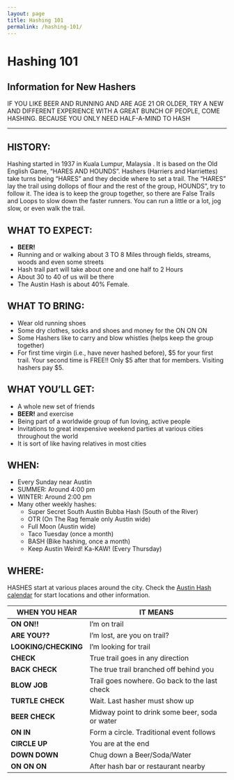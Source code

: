 ```yaml
---
layout: page
title: Hashing 101
permalink: /hashing-101/
---
```

# Hashing 101

## Information for New Hashers

IF YOU LIKE BEER AND RUNNING AND ARE AGE 21 OR OLDER, TRY A NEW AND DIFFERENT
EXPERIENCE WITH A GREAT BUNCH OF PEOPLE, COME HASHING.
BECAUSE YOU ONLY NEED HALF-A-MIND TO HASH

---

## HISTORY:

Hashing started in 1937 in Kuala Lumpur, Malaysia . It is based on the Old English Game, “HARES AND HOUNDS”. Hashers (Harriers and Harriettes) take turns being “HARES” and they decide where to set a trail. The “HARES” lay the trail using dollops of flour and the rest of the group, HOUNDS”, try to follow it. The idea is to keep the group together, so there are False Trails and Loops to slow down the faster runners. You can run a little or a lot, jog slow, or even walk the trail.

## WHAT TO EXPECT:

- __BEER!__
- Running and or walking about 3 TO 8 Miles through fields, streams, woods and even some streets
- Hash trail part will take about one and one half to 2 Hours
- About 30 to 40 of us will be there
- The Austin Hash is about 40% Female.

## WHAT TO BRING:

- Wear old running shoes
- Some dry clothes, socks and shoes and money for the ON ON ON
- Some Hashers like to carry and blow whistles (helps keep the group together)
- For first time virgin (i.e., have never hashed before), $5 for your first trail. Your second time is FREE!! Only $5 after that for members. Visiting hashers pay $5.

## WHAT YOU’LL GET:

- A whole new set of friends
- __BEER!__ and exercise
- Being part of a worldwide group of fun loving, active people
- Invitations to great inexpensive weekend parties at various cities throughout the world
- It is sort of like having relatives in most cities

## WHEN:

- Every Sunday near Austin
- SUMMER: Around 4:00 pm
- WINTER: Around 2:00 pm
- Many other weekly hashes:
    - Super Secret South Austin Bubba Hash (South of the River)
    - OTR (On The Rag female only Austin wide)
    - Full Moon (Austin wide)
    - Taco Tuesday (once a month)
    - BASH (Bike hashing, once a month)
    - Keep Austin Weird! Ka-KAW! (Every Thursday)

## WHERE:

HASHES start at various places around the city.
Check the [Austin Hash calendar](/calendar) for start locations and other information.

| WHEN YOU HEAR | IT MEANS |
| --- | --- |
| __ON ON!!__ | I’m on trail |
| __ARE YOU??__ | I’m lost, are you on trail? |
| __LOOKING/CHECKING__ | I’m looking for trail |
| __CHECK__ | True trail goes in any direction |
| __BACK CHECK__ | The true trail branched off behind you |
| __BLOW JOB__ | Trail goes nowhere. Go back to the last check |
| __TURTLE CHECK__ | Wait. Last hasher must show up |
| __BEER CHECK__ | Midway point to drink some beer, soda or water |
| __ON IN__ | Form a circle. Traditional event follows |
| __CIRCLE UP__ | You are at the end |
| __DOWN DOWN__ | Chug down a Beer/Soda/Water |
| __ON ON ON__ | After hash bar or restaurant nearby |

